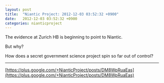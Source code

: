 ```yaml
---
layout: post
title:  "Niantic Project: 2012-12-03 03:52:32 +0900"
date:   2012-12-03 03:52:32 +0900
categories: nianticproject
---
```

The evidence at Zurich HB is beginning to point to Niantic.

But why?

How does a secret government science project spin so far out of control?
- - -
[https://plus.google.com/+NianticProject/posts/DM8WpRuaEas](https://plus.google.com/+NianticProject/posts/DM8WpRuaEas)
